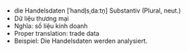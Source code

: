 - die Handelsdaten	[ˈhandl̩sˌdaːtn̩]	Substantiv (Plural, neut.)
- Dữ liệu thương mại
- Nghĩa: số liệu kinh doanh
- Proper translation: trade data
- Beispiel: Die Handelsdaten werden analysiert.